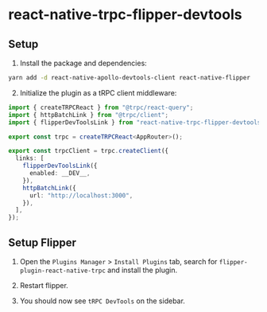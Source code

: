 # react-native-trpc-flipper-devtools

## Setup

1. Install the package and dependencies:

```bash
yarn add -d react-native-apollo-devtools-client react-native-flipper
```

2. Initialize the plugin as a tRPC client middleware:

```typescript
import { createTRPCReact } from "@trpc/react-query";
import { httpBatchLink } from "@trpc/client";
import { flipperDevToolsLink } from "react-native-trpc-flipper-devtools";

export const trpc = createTRPCReact<AppRouter>();

export const trpcClient = trpc.createClient({
  links: [
    flipperDevToolsLink({
      enabled: __DEV__,
    }),
    httpBatchLink({
      url: "http://localhost:3000",
    }),
  ],
});
```

## Setup Flipper

1. Open the `Plugins Manager` > `Install Plugins` tab, search for `flipper-plugin-react-native-trpc` and install the plugin.

2. Restart flipper.

3. You should now see `tRPC DevTools` on the sidebar.
